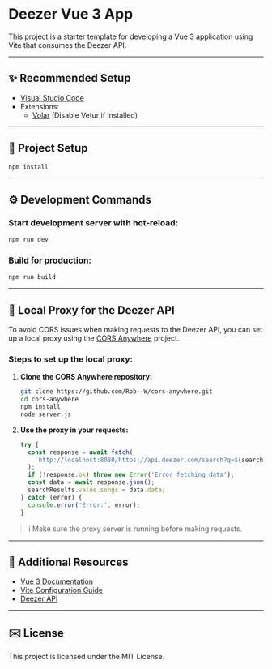 # Deezer Vue 3 App

This project is a starter template for developing a Vue 3 application using Vite that consumes the Deezer API.

---

## ✨ Recommended Setup

- [Visual Studio Code](https://code.visualstudio.com/)
- Extensions:
  - [Volar](https://marketplace.visualstudio.com/items?itemName=Vue.volar) (Disable Vetur if installed)

---

## 📁 Project Setup

```bash
npm install
```

---

## ⚙️ Development Commands

### Start development server with hot-reload:
```bash
npm run dev
```

### Build for production:
```bash
npm run build
```

---

## 🔗 Local Proxy for the Deezer API

To avoid CORS issues when making requests to the Deezer API, you can set up a local proxy using the [CORS Anywhere](https://github.com/Rob--W/cors-anywhere.git) project.

### Steps to set up the local proxy:

1. **Clone the CORS Anywhere repository:**
   ```bash
   git clone https://github.com/Rob--W/cors-anywhere.git
   cd cors-anywhere
   npm install
   node server.js
   ```

2. **Use the proxy in your requests:**

   ```js
   try {
     const response = await fetch(
       `http://localhost:8080/https://api.deezer.com/search?q=${searchQuery.value}`
     );
     if (!response.ok) throw new Error('Error fetching data');
     const data = await response.json();
     searchResults.value.songs = data.data;
   } catch (error) {
     console.error('Error:', error);
   }
   ```

> ℹ️ Make sure the proxy server is running before making requests.

---

## 📄 Additional Resources

- [Vue 3 Documentation](https://vuejs.org/)
- [Vite Configuration Guide](https://vitejs.dev/config/)
- [Deezer API](https://developers.deezer.com/api)

---

## ✉️ License

This project is licensed under the MIT License.
